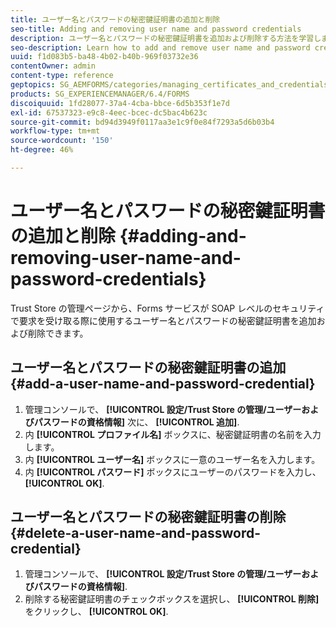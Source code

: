 ```yaml
---
title: ユーザー名とパスワードの秘密鍵証明書の追加と削除
seo-title: Adding and removing user name and password credentials
description: ユーザー名とパスワードの秘密鍵証明書を追加および削除する方法を学習します。
seo-description: Learn how to add and remove user name and password credentials.
uuid: f1d083b5-ba48-4b02-b40b-969f03732e36
contentOwner: admin
content-type: reference
geptopics: SG_AEMFORMS/categories/managing_certificates_and_credentials
products: SG_EXPERIENCEMANAGER/6.4/FORMS
discoiquuid: 1fd28077-37a4-4cba-bbce-6d5b353f1e7d
exl-id: 67537323-e9c8-4eec-bcec-dc5bac4b623c
source-git-commit: bd94d3949f0117aa3e1c9f0e84f7293a5d6b03b4
workflow-type: tm+mt
source-wordcount: '150'
ht-degree: 46%

---
```


# ユーザー名とパスワードの秘密鍵証明書の追加と削除 {#adding-and-removing-user-name-and-password-credentials}

Trust Store の管理ページから、Forms サービスが SOAP レベルのセキュリティで要求を受け取る際に使用するユーザー名とパスワードの秘密鍵証明書を追加および削除できます。

## ユーザー名とパスワードの秘密鍵証明書の追加 {#add-a-user-name-and-password-credential}

1. 管理コンソールで、 **[!UICONTROL 設定/Trust Store の管理/ユーザーおよびパスワードの資格情報]** 次に、 **[!UICONTROL 追加]**.
1. 内 **[!UICONTROL プロファイル名]** ボックスに、秘密鍵証明書の名前を入力します。
1. 内 **[!UICONTROL ユーザー名]** ボックスに一意のユーザー名を入力します。
1. 内 **[!UICONTROL パスワード]** ボックスにユーザーのパスワードを入力し、 **[!UICONTROL OK]**.

## ユーザー名とパスワードの秘密鍵証明書の削除 {#delete-a-user-name-and-password-credential}

1. 管理コンソールで、 **[!UICONTROL 設定/Trust Store の管理/ユーザーおよびパスワードの資格情報]**.
1. 削除する秘密鍵証明書のチェックボックスを選択し、 **[!UICONTROL 削除]**&#x200B;をクリックし、 **[!UICONTROL OK]**.
